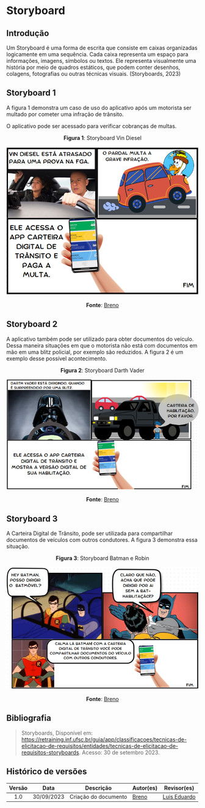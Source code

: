 # Storyboard

## Introdução

Um Storyboard é uma forma de escrita que consiste em caixas organizadas logicamente
em uma sequência. Cada caixa representa um espaço para informações, imagens, símbolos
ou textos. Ele representa visualmente uma história por meio de quadros estáticos, que
podem conter desenhos, colagens, fotografias ou outras técnicas visuais.
(Storyboards, 2023)

## Storyboard 1

A figura 1 demonstra um caso de uso do aplicativo após um motorista ser multado por
cometer uma infração de trânsito.

O aplicativo pode ser acessado para verificar cobranças de multas.

<center>

**Figura 1**: Storyboard Vin Diesel

![Storyboard 1](../assets/storyboard/storyboard-1.png)

**Fonte**: [Breno](https://github.com/brenob6)

</center>

## Storyboard 2

A aplicativo também pode ser utilizado para obter documentos do veículo. Dessa maneira
situações em que o motorista não está com documentos em mão em uma blitz policial, por exemplo
são reduzidos. A figura 2 é um exemplo desse possível acontecimento.

<center>

**Figura 2**: Storyboard Darth Vader

![Storyboard 2](../assets/storyboard/storyboard-2.png)

**Fonte**: [Breno](https://github.com/brenob6)
</center>

## Storyboard 3

A Carteira Digital de Trânsito, pode ser utilizada para compartilhar documentos de veículos com
outros condutores. A figura 3 demonstra essa situação.

<center>

**Figura 3**: Storyboard Batman e Robin

![Storyboard 3](../assets/storyboard/storyboard-3.png)

**Fonte**: [Breno](https://github.com/brenob6)
</center>

## Bibliografia

>Storyboards, Disponível em: <https://retraining.inf.ufsc.br/guia/app/classificacoes/tecnicas-de-elicitacao-de-requisitos/entidades/tecnicas-de-elicitacao-de-requisitos-storyboards>.
>Acesso: 30 de setembro 2023. <br/>


## Histórico de versões 

Versão  |   Data    | Descrição | Autor(es)     | Revisor(es)|
:-----: | :----:    | ------    | ----------    | ----------|
1.0 | 30/09/2023| Criação do documento | [Breno](https://github.com/brenob6) | [Luis Eduardo](https://github.com/LuisMiranda10)|
